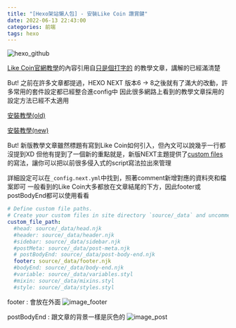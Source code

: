 ```yaml
---
title: "[Hexo架站懶人包] - 安裝Like Coin 讚賞鍵"
date: 2022-06-13 22:43:00
categories: 前端
tags: hexo
---
```


![hexo_github](hexo_github.png)

[Like Coin官網教學](<https://docs.like.co/v/zh/user-guide/creator/self-host/hexo-next>)的內容引用自[只是個打字的](https://blog.typeart.cc/) 的教學文章，講解的已經滿清楚

But!
之前在許多文章都提過，HEXO NEXT 版本6 → 8之後就有了滿大的改動，許多常用的套件設定都已經整合進config中
因此很多網路上看到的教學文章採用的設定方法已經不太適用
<!--more-->

[安裝教學(old)](https://blog.typeart.cc/%E5%9C%A8Hexo%20NexT%E5%A2%9E%E5%8A%A0like%20Button/)

[安裝教學(new)](https://blog.typeart.cc/upgrade-nexo-next-6-to-8-and-integrate-adsense-like-button/)

But!
新版教學文章雖然標題有寫到Like Coin如何引入，但內文可以說幾乎一行都沒提到XD
但他有提到了一個新的重點就是，新版NEXT主題提供了[custom files](<https://theme-next.js.org/docs/advanced-settings/custom-files.html>)的寫法，讓你可以把以前很多侵入式的script寫法拉出來管理

詳細設定可以在`_config.next.yml`中找到，照著comment新增對應的資料夾和檔案即可
一般看到的Like Coin大多都放在文章結尾的下方，因此footer或postBodyEnd都可以使用看看

```yml
# Define custom file paths.
# Create your custom files in site directory `source/_data` and uncomment needed files below.
custom_file_path:
  #head: source/_data/head.njk
  #header: source/_data/header.njk
  #sidebar: source/_data/sidebar.njk
  #postMeta: source/_data/post-meta.njk
  # postBodyEnd: source/_data/post-body-end.njk
  footer: source/_data/footer.njk
  #bodyEnd: source/_data/body-end.njk
  #variable: source/_data/variables.styl
  #mixin: source/_data/mixins.styl
  #style: source/_data/styles.styl
```

footer : 會放在外面
![image_footer](image_footer.png)

postBodyEnd : 跟文章的背景一樣是灰色的
![image_post](image_post.png)


